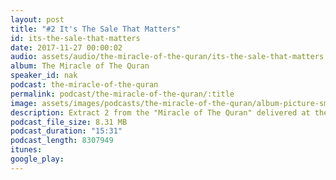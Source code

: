```yaml
---
layout: post
title: "#2 It's The Sale That Matters"
id: its-the-sale-that-matters
date: 2017-11-27 00:00:02
audio: assets/audio/the-miracle-of-the-quran/its-the-sale-that-matters.mp3
album: The Miracle of The Quran
speaker_id: nak
podcast: the-miracle-of-the-quran
permalink: podcast/the-miracle-of-the-quran/:title
image: assets/images/podcasts/the-miracle-of-the-quran/album-picture-small.jpg
description: Extract 2 from the "Miracle of The Quran" delivered at the Putra World Trade Centre (PWTC), Kuala Lumpur on the 6th Sep 2013 during his 2013 Malaysian Tour.
podcast_file_size: 8.31 MB
podcast_duration: "15:31"
podcast_length: 8307949
itunes: 
google_play: 
---
```

